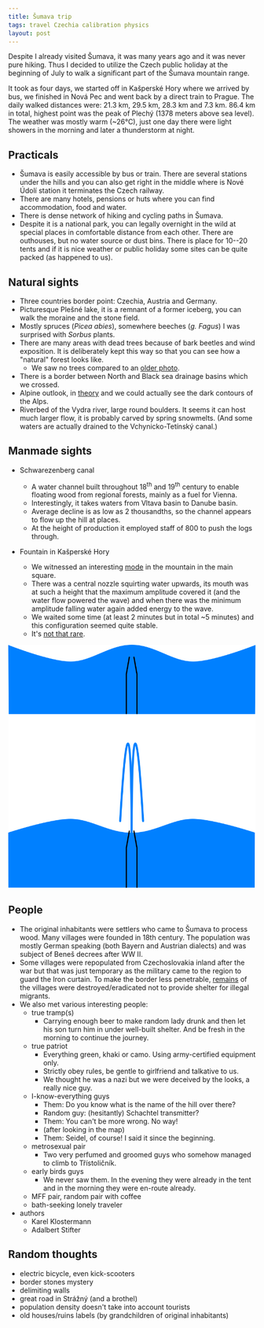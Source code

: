 ```yaml
---
title: Šumava trip
tags: travel Czechia calibration physics
layout: post
---
```


Despite I already visited Šumava, it was many years ago and it was never pure
hiking.
Thus I decided to utilize the Czech public holiday at the beginning of July to
walk a significant part of the Šumava mountain range.

It took as four days, we started off in Kašperské Hory where we arrived by bus,
we finished in Nová Pec and went back by a direct train to Prague.
The daily walked distances were: 21.3 km, 29.5 km, 28.3 km and 7.3 km.
86.4 km in total, highest point was the peak of Plechý (1378 meters above sea
level).
The weather was mostly warm (~26°C), just one day there were light showers in
the morning and later a thunderstorm at night.

## Practicals

- Šumava is easily accessible by bus or train. There are several stations under
  the hills and you can also get right in the middle where is Nové Údolí
  station it terminates the Czech railway.
- There are many hotels, pensions or huts where you can find accommodation,
  food and water.
- There is dense network of hiking and cycling paths in Šumava.
- Despite it is a national park, you can legally overnight in the wild at
  special places in comfortable distance from each other. There are outhouses,
  but no water source or dust bins. There is place for 10--20 tents and if it
  is nice weather or public holiday some sites can be quite packed (as happened
  to us). 

## Natural sights

- Three countries border point: Czechia, Austria and Germany.
- Picturesque Plešné lake, it is a remnant of a former iceberg, you can walk
  the moraine and the stone field.
- Mostly spruces (*Picea abies*), somewhere beeches (*g. Fagus*) I was
  surprised with *Sorbus* plants.
- There are many areas with dead trees because of bark beetles and wind
  exposition. It is deliberately kept this way so that you can see how a
  "natural" forest looks like.
  - We saw no trees compared to an [older photo](https://cs.wikipedia.org/wiki/Soubor:Trojmez%C3%AD_GER-CZE-AUT_2.jpg).
- There is a border between North and Black sea drainage basins which we
  crossed.
- Alpine outlook, in [theory](https://www.heywhatsthat.com/?view=QJ7I37S4) and
  we could actually see the dark contours of the Alps.
- Riverbed of the Vydra river, large round boulders. It seems it can host much
  larger flow, it is probably carved by spring snowmelts. (And some waters are
  actually drained to the Vchynicko-Tetínský canal.)

## Manmade sights

- Schwarezenberg canal 
  - A water channel built throughout 18<sup>th</sup> and 19<sup>th</sup>
    century to enable floating wood from regional forests, mainly as a fuel for
    Vienna.
  - Interestingly, it takes waters from Vltava basin to Danube basin.
  - Average decline is as low as 2 thousandths, so the channel appears to
    flow up the hill at places.
  - At the height of production it employed staff of 800 to push the logs
    through.

- Fountain in Kašperské Hory
  - We witnessed an interesting
    [mode](https://en.wikipedia.org/wiki/Normal_mode) in the mountain in the
    main square.
  - There was a central nozzle squirting water upwards, its mouth was at such a
    height that the maximum amplitude covered it (and the water flow powered
    the wave) and when there was the minimum amplitude falling water again
    added energy to the wave.
  - We waited some time (at least 2 minutes but in total ~5 minutes) and this
    configuration seemed quite stable.
  - It's [not that rare](https://www.youtube.com/watch?v=IaY6hHb4FgI).

![Figure 1](/resources/kasperske-hory-fountain.svg)

## People

- The original inhabitants were settlers who came to Šumava to process wood.
  Many villages were founded in 18th century. The population was mostly German
  speaking (both Bayern and Austrian dialects) and was subject of Beneš decrees
  after WW II.
- Some villages were repopulated from Czechoslovakia inland after the war but
  that was just temporary as the military came to the region to guard the Iron
  curtain. To make the border less penetrable, [remains](http://zanikleobce.cz)
  of the villages were destroyed/eradicated not to provide shelter for illegal
  migrants.
- We also met various interesting people:
  - true tramp(s)
    - Carrying enough beer to make random lady drunk and then let his son turn
      him in under well-built shelter. And be fresh in the morning to continue
      the journey.
  - true patriot
    - Everything green, khaki or camo. Using army-certified equipment only.
    - Strictly obey rules, be gentle to girlfriend and talkative to us.
    - We thought he was a nazi but we were deceived by the looks, a really nice
      guy.
  - I-know-everything guys
    - Them: Do you know what is the name of the hill over there?
    - Random guy: (hesitantly) Schachtel transmitter?
    - Them: You can't be more wrong. No way!
    - (after looking in the map)
    - Them: Seidel, of course! I said it since the beginning.
  - metrosexual pair
    - Two very perfumed and groomed guys who somehow managed to climb to
      Třístoličník.
  - early birds guys
    - We never saw them. In the evening they were already in the tent and in
      the morning they were en-route already.
  - MFF pair, random pair with coffee
  - bath-seeking lonely traveler
- authors
  - Karel Klostermann
  - Adalbert Stifter

## Random thoughts

- electric bicycle, even kick-scooters
- border stones mystery
- delimiting walls
- great road in Strážný (and a brothel)
- population density doesn't take into account tourists
- old houses/ruins labels (by grandchildren of original inhabitants)

